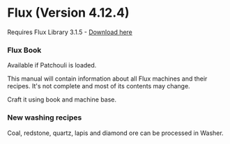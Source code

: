 # Flux (Version 4.12.4)
Requires Flux Library 3.1.5 - [Download here](https://www.curseforge.com/minecraft/mc-mods/fl/files)

### Flux Book
Available if Patchouli is loaded.

This manual will contain information about all Flux machines and their recipes.
It's not complete and most of its contents may change.

Craft it using book and machine base.

### New washing recipes
Coal, redstone, quartz, lapis and diamond ore can be processed in Washer.